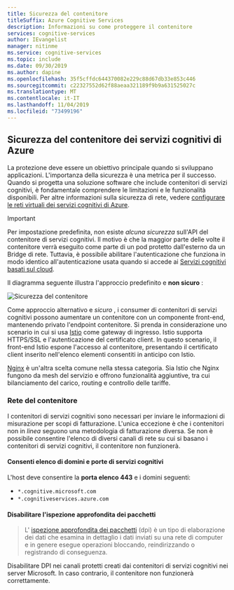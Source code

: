 ```yaml
---
title: Sicurezza del contenitore
titleSuffix: Azure Cognitive Services
description: Informazioni su come proteggere il contenitore
services: cognitive-services
author: IEvangelist
manager: nitinme
ms.service: cognitive-services
ms.topic: include
ms.date: 09/30/2019
ms.author: dapine
ms.openlocfilehash: 35f5cffdc644370082e229c88d67db33e853c446
ms.sourcegitcommit: c22327552d62f88aeaa321189f9b9a631525027c
ms.translationtype: MT
ms.contentlocale: it-IT
ms.lasthandoff: 11/04/2019
ms.locfileid: "73499196"
---
```

## <a name="azure-cognitive-services-container-security"></a>Sicurezza del contenitore dei servizi cognitivi di Azure

La protezione deve essere un obiettivo principale quando si sviluppano applicazioni. L'importanza della sicurezza è una metrica per il successo. Quando si progetta una soluzione software che include contenitori di servizi cognitivi, è fondamentale comprendere le limitazioni e le funzionalità disponibili. Per altre informazioni sulla sicurezza di rete, vedere [configurare le reti virtuali dei servizi cognitivi di Azure][az-security].

> [!IMPORTANT]
> Per impostazione predefinita, non esiste *alcuna sicurezza* sull'API del contenitore di servizi cognitivi. Il motivo è che la maggior parte delle volte il contenitore verrà eseguito come parte di un pod protetto dall'esterno da un Bridge di rete. Tuttavia, è possibile abilitare l'autenticazione che funziona in modo identico all'autenticazione usata quando si accede ai [Servizi cognitivi basati sul cloud][request-authentication].

Il diagramma seguente illustra l'approccio predefinito e **non sicuro** :

![Sicurezza del contenitore](../media/container-security.svg)

Come approccio alternativo e *sicuro* , i consumer di contenitori di servizi cognitivi possono aumentare un contenitore con un componente front-end, mantenendo privato l'endpoint contenitore. Si prenda in considerazione uno scenario in cui si usa [Istio][istio] come gateway di ingresso. Istio supporta HTTPS/SSL e l'autenticazione del certificato client. In questo scenario, il front-end Istio espone l'accesso al contenitore, presentando il certificato client inserito nell'elenco elementi consentiti in anticipo con Istio.

[Nginx][nginx] è un'altra scelta comune nella stessa categoria. Sia Istio che Nginx fungono da mesh del servizio e offrono funzionalità aggiuntive, tra cui bilanciamento del carico, routing e controllo delle tariffe.

### <a name="container-networking"></a>Rete del contenitore

I contenitori di servizi cognitivi sono necessari per inviare le informazioni di misurazione per scopi di fatturazione. L'unica eccezione è che i contenitori non in *linea* seguono una metodologia di fatturazione diversa. Se non è possibile consentire l'elenco di diversi canali di rete su cui si basano i contenitori di servizi cognitivi, il contenitore non funzionerà.

#### <a name="allow-list-cognitive-services-domains-and-ports"></a>Consenti elenco di domini e porte di servizi cognitivi

L'host deve consentire la **porta elenco 443** e i domini seguenti:

* `*.cognitive.microsoft.com`
* `*.cognitiveservices.azure.com`

#### <a name="disable-deep-packet-inspection"></a>Disabilitare l'ispezione approfondita dei pacchetti

> L' [ispezione approfondita dei pacchetti](https://en.wikipedia.org/wiki/Deep_packet_inspection) (dpi) è un tipo di elaborazione dei dati che esamina in dettaglio i dati inviati su una rete di computer e in genere esegue operazioni bloccando, reindirizzando o registrando di conseguenza.

Disabilitare DPI nei canali protetti creati dai contenitori di servizi cognitivi nei server Microsoft. In caso contrario, il contenitore non funzionerà correttamente.

[istio]: https://istio.io/
[nginx]: https://www.nginx.com
[request-authentication]: ../../authentication.md
[az-security]: ../../cognitive-services-virtual-networks.md
